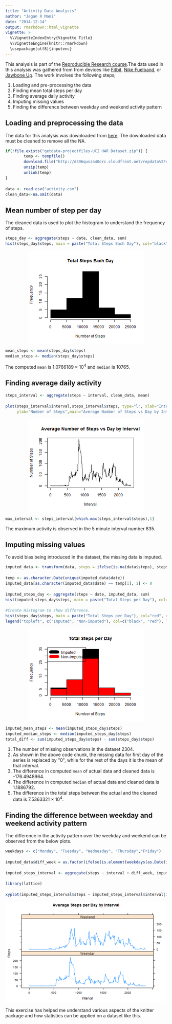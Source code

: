 ```yaml
---
title: "Activity Data Analysis"
author: "Jegan R Mani"
date: "2014-12-14"
output: rmarkdown::html_vignette
vignette: >
  %\VignetteIndexEntry{Vignette Title}
  %\VignetteEngine{knitr::rmarkdown}
  \usepackage[utf8]{inputenc}
---
```


This analysis is part of the [Reproducible Research course](https://www.coursera.org/course/repdata).The data used in this analysis was gathered from from devices like [Fitbit](https://www.fitbit.com), [Nike Fuelband](http://www.nike.com/us/en_us/c/nikeplus-fuelband), or [Jawbone Up](https://jawbone.com/up). The work involves the following steps;  

1. Loading and pre-processing the data  
2. Finding mean total steps per day  
3. Finding average daily activity  
4. Imputing missing values  
5. Finding the difference between weekday and weekend activity pattern  


## Loading and preprocessing the data

The data for this analysis was downloaded from [here](https://d396qusza40orc.cloudfront.net/repdata%2Fdata%2Factivity.zip). The downloaded data must be cleaned to remove all the NA.


```r
if(!file.exists("getdata-projectfiles-UCI HAR Dataset.zip")) {  
        temp <- tempfile()  
        download.file("http://d396qusza40orc.cloudfront.net/repdata%2Fdata%2Factivity.zip",temp)  
        unzip(temp)  
        unlink(temp)  
}  

data <- read.csv("activity.csv")  
clean_data<-na.omit(data)  
```

## Mean number of step per day

The cleaned data is used to plot the histogram to understand the frequency of steps.


```r
steps_day <- aggregate(steps ~ date, clean_data, sum)
hist(steps_day$steps, main = paste("Total Steps Each Day"), col="black", xlab="Number of Steps")
```

<img src="figure/unnamed-chunk-2-1.png" title="plot of chunk unnamed-chunk-2" alt="plot of chunk unnamed-chunk-2" style="display: block; margin: auto;" />

```r
mean_steps <- mean(steps_day$steps)
median_steps <- median(steps_day$steps)
```

The computed `mean` is 1.0766189 &times; 10<sup>4</sup> and `median` is 10765.  

## Finding average daily activity


```r
steps_interval <- aggregate(steps ~ interval, clean_data, mean)

plot(steps_interval$interval,steps_interval$steps, type="l", xlab="Interval", 
     ylab="Number of Steps",main="Average Number of Steps vs Day by Interval")
```

<img src="figure/unnamed-chunk-3-1.png" title="plot of chunk unnamed-chunk-3" alt="plot of chunk unnamed-chunk-3" style="display: block; margin: auto;" />

```r
max_interval <- steps_interval[which.max(steps_interval$steps),1]
```

The maximum activity is observed in the 5 minute interval number 835.

## Imputing missing values

To avoid bias being introduced in the dataset, the missing data is imputed.


```r
imputed_data <- transform(data, steps = ifelse(is.na(data$steps), steps_interval$steps[match(data$interval, steps_interval$interval)], data$steps))

temp <- as.character.Date(unique(imputed_data$date))
imputed_data[as.character(imputed_data$date) == temp[1], 1] <- 0

imputed_steps_day <- aggregate(steps ~ date, imputed_data, sum)
hist(imputed_steps_day$steps, main = paste("Total Steps per Day"), col="black", xlab="Number of Steps")

#Create Histogram to show difference. 
hist(steps_day$steps, main = paste("Total Steps per Day"), col="red", xlab="Number of Steps", add=T)
legend("topleft", c("Imputed", "Non-imputed"), col=c("black", "red"), lwd=10)
```

<img src="figure/unnamed-chunk-4-1.png" title="plot of chunk unnamed-chunk-4" alt="plot of chunk unnamed-chunk-4" style="display: block; margin: auto;" />

```r
imputed_mean_steps <- mean(imputed_steps_day$steps)
imputed_median_steps <- median(imputed_steps_day$steps)
total_diff <- sum(imputed_steps_day$steps) - sum(steps_day$steps)
```

1. The number of missing observations in the dataset 2304.  
2. As shown in the above code chunk, the missing data for first day of the series is replaced by "0", while for the rest of the days it is the mean of that interval.
3. The difference in computed `mean` of actual data and cleaned data is -176.4948964.
4. The difference in computed `median` of actual data and cleaned data is 1.1886792. 
5. The difference in the total steps between the actual and the cleaned data is 7.5363321 &times; 10<sup>4</sup>.

## Finding the difference between weekday and weekend activity pattern

The difference in the activity pattern over the weekday and weekend can be observed from the below plots.


```r
weekdays <- c("Monday", "Tuesday", "Wednesday", "Thursday","Friday")

imputed_data$diff_week = as.factor(ifelse(is.element(weekdays(as.Date(imputed_data$date)),weekdays), "Weekday", "Weekend"))

imputed_steps_interval <- aggregate(steps ~ interval + diff_week, imputed_data, mean)

library(lattice)

xyplot(imputed_steps_interval$steps ~ imputed_steps_interval$interval|imputed_steps_interval$diff_week, main="Average Steps per Day by Interval",xlab="Interval", ylab="Steps",layout=c(1,2), type="l")
```

<img src="figure/unnamed-chunk-5-1.png" title="plot of chunk unnamed-chunk-5" alt="plot of chunk unnamed-chunk-5" style="display: block; margin: auto;" />

This exercise has helped me understand various aspects of the knitter package and how statistics can be applied on a dataset like this.
